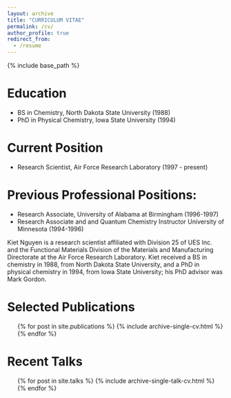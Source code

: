 ```yaml
---
layout: archive
title: "CURRICULUM VITAE"
permalink: /cv/
author_profile: true
redirect_from:
  - /resume
---
```


{% include base_path %}

Education
======
* BS in Chemistry, North Dakota State University (1988)
* PhD in Physical Chemistry, Iowa State University (1994)

Current Position
======
* Research Scientist, Air Force Research Laboratory (1997 - present) 

  
Previous Professional Positions: 
======
* Research Associate, University of Alabama at Birmingham (1996-1997)
* Research Associate and and Quantum Chemistry Instructor University of Minnesota (1994-1996)

Kiet Nguyen is a research scientist affiliated with Division 25 of UES Inc. and the Functional Materials Division of the Materials and Manufacturing Directorate at the Air Force Research Laboratory.  Kiet received a BS in chemistry in 1988, from North Dakota State University, and a PhD in physical chemistry in 1994, from Iowa State University; his PhD advisor was Mark Gordon.

Selected Publications
======
  <ul>{% for post in site.publications %}
    {% include archive-single-cv.html %}
  {% endfor %}</ul>
  
Recent Talks
======
  <ul>{% for post in site.talks %}
    {% include archive-single-talk-cv.html %}
  {% endfor %}</ul>
  
